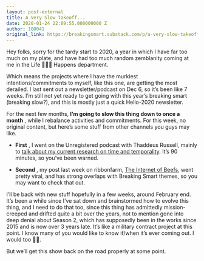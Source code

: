 ```yaml
---
layout: post-external
title: A Very Slow Takeoff...
date: 2020-01-24 22:09:55.000000000 Z
author: 100041
original_link: https://breakingsmart.substack.com/p/a-very-slow-takeoff
---
```


Hey folks, sorry for the tardy start to 2020, a year in which I have far too much on my plate, and have had too much random zemblanity coming at me in the Life 🤬😖😬 Happens department.

Which means the projects where I have the murkiest intentions/commitments to myself, like this one, are getting the most derailed. I last sent out a newsletter/podcast on Dec 6, so it’s been like 7 weeks. I’m still not yet ready to get going with this year’s breaking smart (breaking slow?), and this is mostly just a quick Hello-2020 newsletter.

For the next few months, **I’m going to slow this thing down to once a month** , while I rebalance activities and commitments. For this week, no original content, but here’s some stuff from other channels you guys may like.

- **First** , I went on the Unregistered podcast with Thaddeus Russell, mainly to [talk about my current research on time and temporality](http://www.thaddeusrussell.com/podcast/102). It’s 90 minutes, so you’ve been warned.

- **Second** , my post last week on ribbonfarm, [The Internet of Beefs](https://www.ribbonfarm.com/2020/01/16/the-internet-of-beefs/), went pretty viral, and has strong overlaps with Breaking Smart themes, so you may want to check that out.

I’ll be back with new stuff hopefully in a few weeks, around February end. It’s been a while since I’ve sat down and brainstormed how to evolve this thing, and I need to do that too, since this thing has admittedly mission-creeped and drifted quite a bit over the years, not to mention gone into deep denial about Season 2, which has supposedly been in the works since 2015 and is now over 3 years late. It’s like a military contract project at this point. I know many of you would like to know if/when it’s ever coming out. I would too 🤡🥁.

But we’ll get this show back on the road properly at some point.

